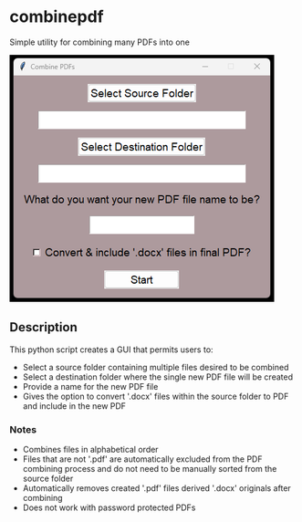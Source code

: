 # combinepdf
Simple utility for combining many PDFs into one

![Image of combinepdf UI](/combinepdf1.png)

## Description
This python script creates a GUI that permits users to:
- Select a source folder containing multiple files desired to be combined
- Select a destination folder where the single new PDF file will be created
- Provide a name for the new PDF file
- Gives the option to convert '.docx' files within the source folder to PDF and include in the new PDF

### Notes
- Combines files in alphabetical order
- Files that are not '.pdf' are automatically excluded from the PDF combining process and do not need to be manually sorted from the source folder
- Automatically removes created '.pdf' files derived '.docx' originals after combining
- Does not work with password protected PDFs
